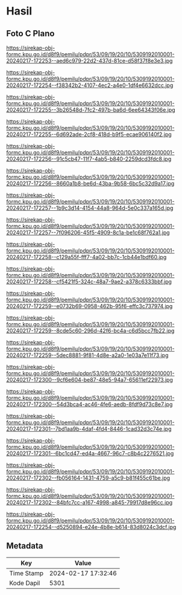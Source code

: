 # Hasil

## Foto C Plano

https://sirekap-obj-formc.kpu.go.id/d8f9/pemilu/pdpr/53/09/19/20/10/5309192010001-20240217-172253--aed6c979-22d2-437d-81ce-d58f37f8e3e3.jpg

https://sirekap-obj-formc.kpu.go.id/d8f9/pemilu/pdpr/53/09/19/20/10/5309192010001-20240217-172254--f38342b2-4107-4ec2-a4e0-1df4e6632dcc.jpg

https://sirekap-obj-formc.kpu.go.id/d8f9/pemilu/pdpr/53/09/19/20/10/5309192010001-20240217-172255--3b26548d-7fc2-497b-ba6d-6ee64343f06e.jpg

https://sirekap-obj-formc.kpu.go.id/d8f9/pemilu/pdpr/53/09/19/20/10/5309192010001-20240217-172255--6d692ade-2cf8-418d-b9f5-ecae906140f2.jpg

https://sirekap-obj-formc.kpu.go.id/d8f9/pemilu/pdpr/53/09/19/20/10/5309192010001-20240217-172256--91c5cb47-11f7-4ab5-b840-2259dcd3fdc8.jpg

https://sirekap-obj-formc.kpu.go.id/d8f9/pemilu/pdpr/53/09/19/20/10/5309192010001-20240217-172256--8660a1b8-be6d-43ba-9b58-6bc5c32d9a17.jpg

https://sirekap-obj-formc.kpu.go.id/d8f9/pemilu/pdpr/53/09/19/20/10/5309192010001-20240217-172257--1b9c3d14-4154-44a8-964d-5e0c337a165d.jpg

https://sirekap-obj-formc.kpu.go.id/d8f9/pemilu/pdpr/53/09/19/20/10/5309192010001-20240217-172257--7f096206-45f5-4909-8c1a-be1c68f762a1.jpg

https://sirekap-obj-formc.kpu.go.id/d8f9/pemilu/pdpr/53/09/19/20/10/5309192010001-20240217-172258--c129a55f-fff7-4a02-bb7c-1cb44e1bdf60.jpg

https://sirekap-obj-formc.kpu.go.id/d8f9/pemilu/pdpr/53/09/19/20/10/5309192010001-20240217-172258--cf5421f5-324c-48a7-9ae2-a378c6333bbf.jpg

https://sirekap-obj-formc.kpu.go.id/d8f9/pemilu/pdpr/53/09/19/20/10/5309192010001-20240217-172259--e0732b69-0958-462b-95f6-effc3c737974.jpg

https://sirekap-obj-formc.kpu.go.id/d8f9/pemilu/pdpr/53/09/19/20/10/5309192010001-20240217-172259--8cde5c60-296d-42f6-bc4a-c6d5bcc7fb22.jpg

https://sirekap-obj-formc.kpu.go.id/d8f9/pemilu/pdpr/53/09/19/20/10/5309192010001-20240217-172259--5dec8881-9f81-4d8e-a2a0-1e03a7e11f73.jpg

https://sirekap-obj-formc.kpu.go.id/d8f9/pemilu/pdpr/53/09/19/20/10/5309192010001-20240217-172300--9cf6e604-be87-48e5-94a7-65611ef22973.jpg

https://sirekap-obj-formc.kpu.go.id/d8f9/pemilu/pdpr/53/09/19/20/10/5309192010001-20240217-172300--54d3bca4-ac46-4fe6-aedb-8fdf9d73c8e7.jpg

https://sirekap-obj-formc.kpu.go.id/d8f9/pemilu/pdpr/53/09/19/20/10/5309192010001-20240217-172301--7bd1aa9b-4daf-4fd4-8446-1cad32d3c74e.jpg

https://sirekap-obj-formc.kpu.go.id/d8f9/pemilu/pdpr/53/09/19/20/10/5309192010001-20240217-172301--6bc1cd47-ed4a-4667-96c7-c8b4c2276521.jpg

https://sirekap-obj-formc.kpu.go.id/d8f9/pemilu/pdpr/53/09/19/20/10/5309192010001-20240217-172302--fb056164-1431-4759-a5c9-b81f455c61be.jpg

https://sirekap-obj-formc.kpu.go.id/d8f9/pemilu/pdpr/53/09/19/20/10/5309192010001-20240217-172302--84bfc7cc-a167-4998-a845-79917d8e96cc.jpg

https://sirekap-obj-formc.kpu.go.id/d8f9/pemilu/pdpr/53/09/19/20/10/5309192010001-20240217-172254--d5250894-e24e-4b8e-b614-83d8024c3dcf.jpg


## Metadata

| Key        | Value               |
| ---------- | ------------------- |
| Time Stamp | 2024-02-17 17:32:46 |
| Kode Dapil | 5301                |



